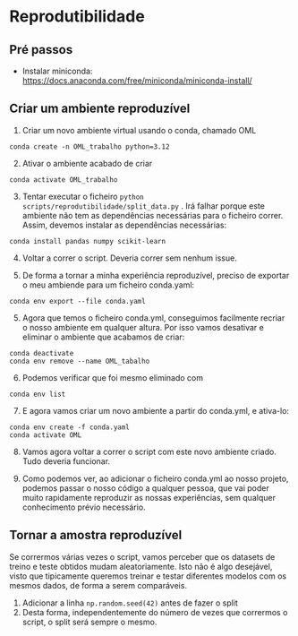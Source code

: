 # Reprodutibilidade

## Pré passos

* Instalar miniconda: https://docs.anaconda.com/free/miniconda/miniconda-install/

## Criar um ambiente reproduzível

1. Criar um novo ambiente virtual usando o conda, chamado OML 
```
conda create -n OML_trabalho python=3.12
```
2. Ativar o ambiente acabado de criar
```
conda activate OML_trabalho
```
3. Tentar executar o ficheiro `python scripts/reprodutibilidade/split_data.py` . Irá falhar porque este ambiente não tem as dependências necessárias para o ficheiro correr. Assim, devemos instalar as dependências necessárias:
```
conda install pandas numpy scikit-learn
```

4. Voltar a correr o script. Deveria correr sem nenhum issue.

5. De forma a tornar a minha experiência reproduzível, preciso de exportar o meu ambiende para um ficheiro conda.yaml:
```
conda env export --file conda.yaml
```

5. Agora que temos o ficheiro conda.yml, conseguimos facilmente recriar o nosso ambiente em qualquer altura. Por isso vamos desativar e eliminar o ambiente que acabamos de criar:
```
conda deactivate
conda env remove --name OML_tabalho
```

6. Podemos verificar que foi mesmo eliminado com
```
conda env list
```

7. E agora vamos criar um novo ambiente a partir do conda.yml, e ativa-lo:
```
conda env create -f conda.yaml
conda activate OML
```

8. Vamos agora voltar a correr o script com este novo ambiente criado. Tudo deveria funcionar.

9. Como podemos ver, ao adicionar o ficheiro conda.yml ao nosso projeto, podemos passar o nosso código a qualquer pessoa, que vai poder muito rapidamente reproduzir as nossas experiências, sem qualquer conhecimento prévio necessário.

## Tornar a amostra reproduzível

Se corrermos várias vezes o script, vamos perceber que os datasets de treino e teste obtidos mudam aleatoriamente. Isto não é algo desejável, visto que tipicamente queremos treinar e testar diferentes modelos com os mesmos dados, de forma a serem comparáveis.

1. Adicionar a linha `np.random.seed(42)` antes de fazer o split
2. Desta forma, independentemente do número de vezes que corrermos o script, o split será sempre o mesmo.
